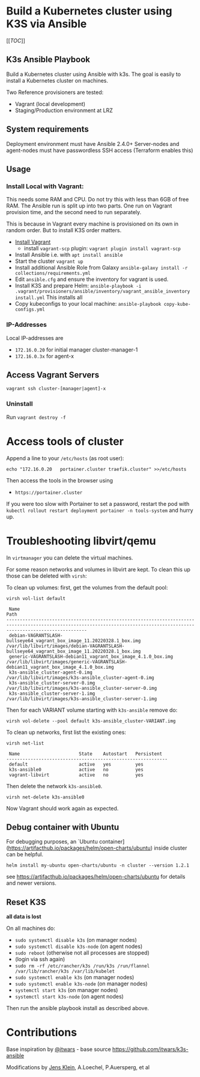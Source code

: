 # Build a Kubernetes cluster using K3S via Ansible


[[_TOC_]]

## K3s Ansible Playbook

Build a Kubernetes cluster using Ansible with k3s.
The goal is easily to install a Kubernetes cluster on machines.

Two Reference provisioners are tested:
  - Vagrant (local development)
  - Staging/Production environment at LRZ


## System requirements

Deployment environment must have Ansible 2.4.0+
Server-nodes and agent-nodes must have passwordless SSH access (Terraform enables this)

## Usage

### Install Local with Vagrant:

This needs some RAM and CPU.
Do not try this with less than 6GB of free RAM.
The Ansible run is split up into two parts.
One run on Vagrant provision time, and the second need to run separately.

This is because in Vagrant every machine is provisioned on its own in random order.
But to install K3S order matters.

- [Install Vagrant](https://www.vagrantup.com/docs/installation)
  - install `vagrant-scp` plugin: ```vagrant plugin install vagrant-scp```
- Install Ansible i.e. with `apt install ansible`
- Start the cluster `vagrant up`
- Install additional Ansible Role from Galaxy `ansible-galaxy install -r collections/requirements.yml`
- Edit `ansible.cfg` and ensure the inventory for vagrant is used.
- Install K3S and prepare Helm: `ansible-playbook -i .vagrant/provisioners/ansible/inventory/vagrant_ansible_inventory install.yml`
  This installs all
- Copy kubeconfigs to your local machine: `ansible-playbook copy-kube-configs.yml`

### IP-Addresses

Local IP-addresses are

- `172.16.0.20` for initial manager cluster-manager-1
- `172.16.0.3x` for agent-x

## Access Vagrant Servers

```shell
vagrant ssh cluster-[manager|agent]-x
```

### Uninstall

Run `vagrant destroy -f`

# Access tools of cluster

Append a line to your `/etc/hosts` (as root user):

```shell
echo "172.16.0.20	portainer.cluster traefik.cluster" >>/etc/hosts
```

Then access the tools in the browser using

- `https://portainer.cluster`

If you were too slow with Portainer to set a password, restart the pod with `kubectl rollout restart deployment portainer -n tools-system` and hurry up.


# Troubleshooting libvirt/qemu

In `virtmanager` you can delete the virtual machines.

For some reason networks and volumes in libvirt are kept.
To clean this up those can be deleted with `virsh`:

To clean up volumes: first, get the volumes from the default pool:
```
virsh vol-list default

 Name                                                                     Path
--------------------------------------------------------------------------------------------------------------------------------------------------------------------------
 debian-VAGRANTSLASH-bullseye64_vagrant_box_image_11.20220328.1_box.img   /var/lib/libvirt/images/debian-VAGRANTSLASH-bullseye64_vagrant_box_image_11.20220328.1_box.img
 generic-VAGRANTSLASH-debian11_vagrant_box_image_4.1.0_box.img            /var/lib/libvirt/images/generic-VAGRANTSLASH-debian11_vagrant_box_image_4.1.0_box.img
 k3s-ansible_cluster-agent-0.img                                          /var/lib/libvirt/images/k3s-ansible_cluster-agent-0.img
 k3s-ansible_cluster-server-0.img                                         /var/lib/libvirt/images/k3s-ansible_cluster-server-0.img
 k3s-ansible_cluster-server-1.img                                         /var/lib/libvirt/images/k3s-ansible_cluster-server-1.img

```

Then for each VARIANT volume starting with `k3s-ansible` remove do:

```
virsh vol-delete --pool default k3s-ansible_cluster-VARIANT.img
```

To clean up networks, first list the existing ones:

```
virsh net-list

 Name                      State    Autostart   Persistent
------------------------------------------------------------
 default                   active   yes         yes
 k3s-ansible0              active   no          yes
 vagrant-libvirt           active   no          yes

```

Then delete the network `k3s-ansible0`.

```
virsh net-delete k3s-ansible0
```

Now Vagrant should work again as expected.


## Debug container with Ubuntu

For debugging purposes, an `Ubuntu container](https://artifacthub.io/packages/helm/open-charts/ubuntu) inside cluster can be helpful.

```shell
helm install my-ubuntu open-charts/ubuntu -n cluster --version 1.2.1
```
see https://artifacthub.io/packages/helm/open-charts/ubuntu for details and newer versions.

## Reset K3S

**all data is lost**

On all machines do:

- `sudo systemctl disable k3s` (on manager nodes)
- `sudo systemctl disable k3s-node` (on agent nodes)
- `sudo reboot` (otherwise not all processes are stopped)
- (login via ssh again)
- `sudo rm -rf /etc/rancher/k3s /run/k3s /run/flannel /var/lib/rancher/k3s /var/lib/kubelet`
- `sudo systemctl enable k3s` (on manager nodes)
- `sudo systemctl enable k3s-node` (on manager nodes)
- `systemctl start k3s` (on manager nodes)
- `systemctl start k3s-node` (on agent nodes)

Then run the ansible playbook install as described above.

# Contributions

Base inspiration by [@itwars](https://github.com/itwars) - base source <https://github.com/itwars/k3s-ansible>

Modifications by [Jens Klein](https://github.com/jensens), A.Loechel, P.Auersperg, et al
